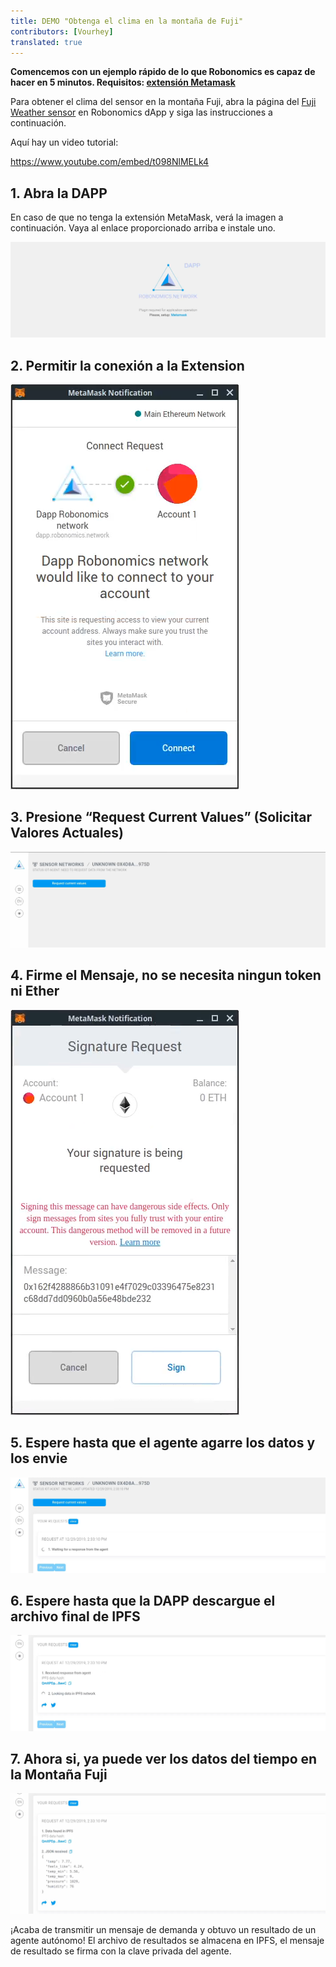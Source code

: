 ```yaml
---
title: DEMO "Obtenga el clima en la montaña de Fuji"
contributors: [Vourhey]
translated: true
---
```


**Comencemos con un ejemplo rápido de lo que Robonomics es capaz de hacer en 5 minutos. Requisitos: [extensión Metamask](https://metamask.io/)**

Para obtener el clima del sensor en la montaña Fuji, abra la página del [Fuji Weather sensor](https://dapp.robonomics.network/#/sensors/airalab/QmbQT8cj9TJKfYVaidfShnrEX1g14yTC9bdG1XbcRX73wY/0x4D8a26e1f055c0b28D71cf1deA05f0f595a6975d/) en Robonomics dApp y siga las instrucciones a continuación.

Aquí hay un video tutorial:

https://www.youtube.com/embed/t098NlMELk4

## 1. Abra la DAPP

En caso de que no tenga la extensión MetaMask, verá la imagen a continuación. Vaya al enlace proporcionado arriba e instale uno.

!["Robonomics dApp si no hay MetaMask instalado"](../images/sensor-demo/sensor-demo-1.png "Robonomics dApp si no hay MetaMask instalado")

## 2. Permitir la conexión a la Extension
!["Conexión a Robonomics dApp a través de Metamask"](../images/sensor-demo/sensor-demo-2.png "Conexión a Robonomics dApp a través de Metamask")

## 3. Presione “Request Current Values” (Solicitar Valores Actuales)
!["Request sensor's data in Robonomics network via dApp"](../images/sensor-demo/sensor-demo-3.png "Request sensor's data in Robonomics network via dApp")

## 4. Firme el Mensaje, no se necesita ningun token ni Ether
!["Firme el Mensaje en la red de Robonomics a través de dApp"](../images/sensor-demo/sensor-demo-4.png "Firme el Mensaje en la red de Robonomics a través de dApp")

## 5. Espere hasta que el agente agarre los datos y los envie
!["Espere hasta que el agente en la red Robonomics a través de dApp"](../images/sensor-demo/sensor-demo-5.png "Espere hasta que el agente en la red Robonomics a través de dApp")

## 6. Espere hasta que la DAPP descargue el archivo final de IPFS
!["Espere el archivo IPFS con resultados en la red Robonomics a través de dApp"](../images/sensor-demo/sensor-demo-6.png "Espere el archivo IPFS con resultados en la red Robonomics a través de dApp")

## 7. Ahora si, ya puede ver los datos del tiempo en la Montaña Fuji
!["Los resultados de la red de sensores en Robonomics a través de dApp"](../images/sensor-demo/sensor-demo-7.png "Los resultados de la red de sensores en Robonomics a través de dApp")

¡Acaba de transmitir un mensaje de demanda y obtuvo un resultado de un agente autónomo! El archivo de resultados se almacena en IPFS, el mensaje de resultado se firma con la clave privada del agente.